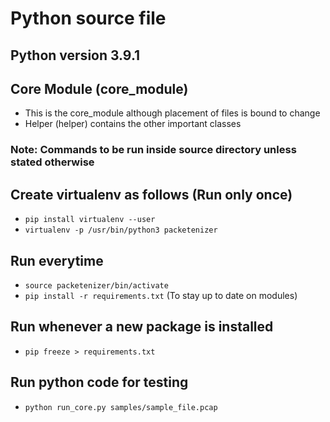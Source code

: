 # Python source file

## Python version 3.9.1

## Core Module (core_module)
- This is the core_module although placement of files is bound to change
- Helper (helper) contains the other important classes

### Note: Commands to be run inside source directory unless stated otherwise

## Create virtualenv as follows (Run only once)
- `pip install virtualenv --user`
- `virtualenv -p /usr/bin/python3 packetenizer`

## Run everytime
- `source packetenizer/bin/activate`
- `pip install -r requirements.txt` (To stay up to date on modules)

## Run whenever a new package is installed
- `pip freeze > requirements.txt`

## Run python code for testing
- `python run_core.py samples/sample_file.pcap`